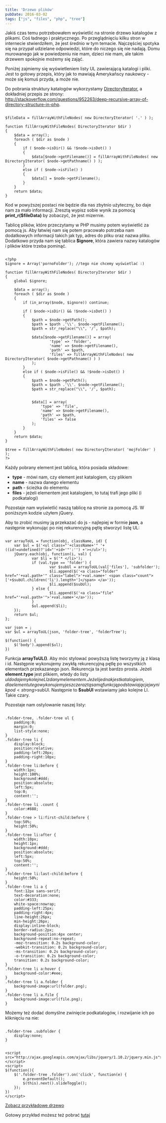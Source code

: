 ```yaml
---
title: 'Drzewo plików'
pubDate: 2016-03-02
tags: ["js", "files", "php", "tree"]
---
```


Jakiś czas temu potrzebowałem wyświetlić na stronie drzewo katalogów z plikami. Coś ładnego i praktycznego. Po przeglądnięciu kilku stron w internecie stwierdziłem, że jest średnio w tym temacie. Najczęściej spotyka się na przypał udzielane odpowiedzi, które do niczego się nie nadają. Domu murowanego jak w powiedzeniu nie mam, dzieci nie mam, ale takim drzewem spokojnie możemy się zająć.

<!--more-->

Poniżej zajmiemy się wyświetleniem listy UL zawierającą katalogi i pliki. Jest to gotowy przepis, który jak to mawiają Amerykañscy naukowcy - może się komuś przyda, a może nie.

Do pobrania struktury katalogów wykorzystamy <a href="http://www.php.net/manual/en/class.directoryiterator.php">DirectoryIterator</a>, a dokładniej przepis ze strony: <a href="http://stackoverflow.com/questions/952263/deep-recursive-array-of-directory-structure-in-php">http://stackoverflow.com/questions/952263/deep-recursive-array-of-directory-structure-in-php</a>.

<pre><code class="language-php">
$fileData = fillArrayWithFileNodes( new DirectoryIterator( '.' ) );

function fillArrayWithFileNodes( DirectoryIterator $dir )
{
	$data = array();
	foreach ( $dir as $node )
	{
		if ( $node->isDir() && !$node->isDot() )
		{
			$data[$node->getFilename()] = fillArrayWithFileNodes( new DirectoryIterator( $node->getPathname() ) );
		}
		else if ( $node->isFile() )
		{
			$data[] = $node->getFilename();
		}
  	}
  	return $data;
}
</code></pre>

Kod w powyższej postaci nie będzie dla nas zbytnio użyteczny, bo daje nam za mało informacji. Zresztą wypisz sobie wynik za pomocą <strong>print_r($fileData)</strong> by zobaczyć, że jest mizernie.

Tablicę plików, które przeczytamy w PHP musimy potem wyświetlić za pomocą js. Aby łatwiej nam się potem pracowało potrzeba nam dodatkowych informacji takich jak typ, adres do pliku oraz nazwa pliku. Dodatkowo przyda nam się tablica <strong>$ignore</strong>, która zawiera nazwy katalogów i plików które trzeba pominąć.

<pre><code class="language-php">
&lt;?php
$ignore = Array('pornoFolder'); //tego nie chcemy wyświetlać :)

function fillArrayWithFileNodes( DirectoryIterator $dir )
{
    global $ignore;

    $data = array();
    foreach ( $dir as $node )
    {
        if (in_array($node, $ignore)) continue;

        if ( $node->isDir() && !$node->isDot() )
        {
            $path = $node->getPath();
			$path = $path .'\\'. $node->getFilename();
            $path = str_replace("\\", '/', $path);

            $data[$node->getFilename()] = array(
                    'type' => 'folder',
                    'name' => $node->getFilename(),
                    'path' => $path,
                    'files' => fillArrayWithFileNodes( new DirectoryIterator( $node->getPathname() ) )
            );
        }
        else if ( $node->isFile() && !$node->isDot() )
        {
            $path = $node->getPath();
			$path = $path .'\\'. $node->getFilename();
            $path = str_replace("\\", '/', $path);


            $data[] = array(
                'type' => 'file',
                'name' => $node->getFilename(),
                'path' => $path,
                'files' => false
            );
        }
    }
    return $data;
}

$tree = fillArrayWithFileNodes( new DirectoryIterator( 'mojFolder' ) );
?>
</code></pre>

Każdy pobrany element jest tablicą, która posiada składowe:

* <strong>type</strong> - mówi nam, czy element jest katalogiem, czy plikiem
* <strong>name</strong> - nazwa danego elementu
* <strong>path</strong> - ścieżka do elementu
* <strong>files</strong> - jeżeli elementem jest katalogiem, to tutaj trafi jego pliki (i podkatalogi)


Pozostaje nam wyświetlić naszą tablicę na stronie za pomocą JS. W poniższym kodzie użyłem jQuery.

Aby to zrobić musimy ją przekazać do js - najlepiej w formie <strong>json</strong>, a następnie wykonując po niej rekurencyjną pętlę stworzyć listę UL:

<pre><code class="language-js">
var arrayToUL = function(obj, className, id) {
    var $ul = $('&lt;ul class="'+className+'" '+ ((id!=undefined)?'id="'+id+'"':'') +'>&lt;/ul>');
    jQuery.each(obj, function(i, val) {
            var $li = $('* &lt;/li>');
            if (val.type == 'folder') {
                    var $subUl = arrayToUL(val['files'], 'subfolder');
                    $li.append($('&lt;a class="folder" href="'+val.path+'" class="label">'+val.name+' &lt;span class="count">['+$subUl.children('li').length+']&lt;/span> &lt;/a>'));
                    $li.append($subUl);
            } else {
                    $li.append($('&lt;a class="file" href="'+val.path+'">'+val.name+'&lt;/a>'));
            }
            $ul.append($li);
    });
    return $ul;
};

var json = <?php echo json_encode($tree); ?>;
var $ul = arrayToUL(json, 'folder-tree', 'folderTree');

$(function() {
    $('body').append($ul);
})
</code></pre>

Funkcja <strong>arrayToUL()</strong>. Aby móc stylować powyższą listę tworzymy ją z klasą i id. Następnie wykonujemy zwykłą rekurencyjną pętlę po wszystkich elementach przekazanego json. Rekurencja ta jest bardzo prosta. Jeżeli <strong>element.type</strong> jest plikiem, wtedy do listy $ul dodajemy kolejne LI z danym elementem. Jeżeli jednak jest katalogiem, dla elementu tego wykonujemy jeszcze raz tą samą funkcję podstawiając jej wynik pod <strong>$subUl</strong>. Następnie to <strong>$subUl</strong> wstawiamy jako kolejne LI. Takie czary.

Pozostaje nam ostylowanie naszej listy:

<pre><code class="language-css">
.folder-tree, .folder-tree ul {
    padding:0;
    margin:0;
    list-style:none;
}
.folder-tree li {
    display:block;
    position:relative;
    padding-left:20px;
    padding-right:10px;
}
.folder-tree li:before {
    width:1px;
    height:100%;
    background:#ddd;
    position:absolute;
    left:5px;
    top:0;
    content:'';
}
.folder-tree li .count {
    color:#888;
}
.folder-tree > li:first-child:before {
    top:50%;
    height:50%;
}
.folder-tree li:after {
    width:10px;
    height:1px;
    background:#ddd;
    position:absolute;
    left:5px;
    top:50%;
    content:'';
}
.folder-tree li:last-child:before {
    height:50%;
}
.folder-tree li a {
    font:12px sans-serif;
    text-decoration:none;
    color:#333;
    white-space:nowrap;
    padding-left:25px;
    padding-right:4px;
    line-height:26px;
    min-height:26px;
    display:inline-block;
    border-radius:2px;
    background-position:4px center;
    background-repeat:no-repeat;
    -moz-transition: 0.2s background-color;
    -webkit-transition: 0.2s background-color;
    -ms-transition: 0.2s background-color;
    -o-transition: 0.2s background-color;
    transition: 0.2s background-color;
}
.folder-tree li a:hover {
    background-color:#eee;
}
.folder-tree li a.folder {
    background-image:url(folder.png);
}
.folder-tree li a.file {
    background-image:url(file.png);
}
</code></pre>

Możemy też dodać domyślne zwinięcie podkatalogów, i rozwijanie ich po kliknięciu na nie:

<pre><code class="language-css">
.folder-tree .subfolder {
    display:none;
}
</code></pre>

<pre><code class="language-html">
&lt;script src="http://ajax.googleapis.com/ajax/libs/jquery/1.10.2/jquery.min.js">&lt;/script>
&lt;script>
$(function(){
	$('.folder-tree .folder').on('click', function(e) {
        e.preventDefault();
        $(this).next().slideToggle();
    });
})
&lt;/script>
</code></pre>

<a href="http://domanart.pl/dema/drzewo-plikow/index.php" class="demo">Zobacz przykładowe drzewo</a>

Gotowy przykład możesz też pobrać <a href="http://domanart.pl/dema/drzewo-plikow/drzewo-plikow.zip">tutaj</a>